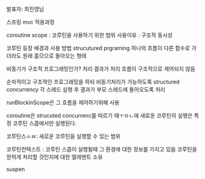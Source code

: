 발표자: 최진영님


스프링 mvc 적용과정

coroutine scope : 코루틴을 사용하기 위한 범위
사용이유 : 구조적 동시성

코루틴 등장 배경과 사용 방법
strucutured prgraming
하나의 흐름이 다른 함수로 가더라도 원래 흘므으로 돌아오는 형태

비동기가 구조적 프로그래밍인가?
처리 결과가 처리 흐름이 구조적으로 제어되지 않음

순차적이고 구조적인 프로그래밍을 하되 비동기처리가 가능하도록 structured concurrency 
각 스레드 실행 후 결과가 부모 스레드에 돌아오도록 처리

runBlockinScope은 그 흐름을 제어하기위해 사용

coroutine은 strucuted concurrenc를 따르기 때ㅜㅁㄴ에 새로운 코루틴의 실행은 특정 코루틴 스콥에서만 실행된다.

코루틴스ㅗㅂ: 새로운 코루틴을 실행할 수 있는 범위

코루틴컨텍스트 : 코루틴 스콥이 실행될때 그 환경에 대한 정보를 가지고 있음 
코루틴을 얻허게 처리할 것인지에 대한 엘레멘트 소유

suspen